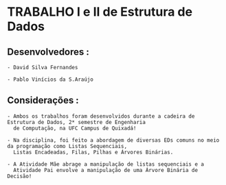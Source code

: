 # TRABALHO I e II de Estrutura de Dados

## Desenvolvedores : 
    - David Silva Fernandes 

    - Pablo Vinícios da S.Araújo
## Considerações :

    - Ambos os trabalhos foram desenvolvidos durante a cadeira de Estrutura de Dados, 2* semestre de Engenharia 
      de Computação, na UFC Campus de Quixadá!

    - Na disciplina, foi feito a abordagem de diversas EDs comuns no meio da programação como Listas Sequenciais, 
      Listas Encadeadas, Filas, Pilhas e Árvores Binárias.

    - A Atividade Mãe abrage a manipulação de listas sequenciais e a 
      Atividade Pai envolve a manipulação de uma Árvore Binária de Decisão!  
    
